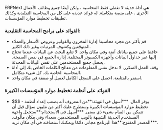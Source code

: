 ERPNext هي أداة حديثة لا تغطي فقط المحاسبة ، ولكن أيضًا جميع وظائف الأعمال الأخرى ، على منصة متكاملة. له فوائد عديدة على كل من المحاسبة التقليدية وكذلك تطبيقات تخطيط موارد المؤسسات.

### الفوائد على برامج المحاسبة التقليدية:

* قم بأكثر من مجرد محاسبة! إدارة المخزون والفواتير وعروض الأسعار والعملاء المتوقعين وكشوف المرتبات وغير ذلك الكثير.
* حافظ على جميع بياناتك آمنة وفي مكان واحد. لا تتابع البحث عن البيانات عندما تحتاج إليها عبر جداول البيانات وأجهزة الكمبيوتر المختلفة. إدارة الجميع في نفس الصفحة. يحصل جميع المستخدمين على نفس البيانات المحدثة.
* وقف العمل المتكرر. لا تدخل نفس المعلومات من معالج الكلمات الخاص بك إلى أداة المحاسبة الخاصة بك. كل شيء متكامل.
*   استمر بالمتابعة. احصل على السجل الكامل لعميل أو صفقة في مكان واحد.

### الفوائد على أنظمة تخطيط موارد المؤسسات الكبيرة

* $$$ - يوفر المال.
***أسهل في التهيئة:**من المعروف أنه يصعب إعداد أنظمة تخطيط موارد المؤسسات الكبيرة وستطرح عليك أكثر من مليون سؤال قبل أن تتمكن من القيام بشيء ذي معنى.
***أسهل في الاستخدام:**ستجعل واجهة المستخدم الحديثة الشبيهة بالويب المستخدمين سعداء وفي مكان مألوف.
***المصدر المفتوح:**هذا البرنامج مجاني دائمًا ويمكنك استضافته في أي مكان تريد.